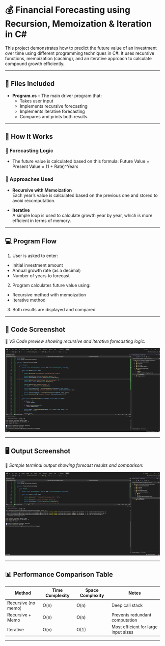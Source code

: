 # 💰 Financial Forecasting using Recursion, Memoization & Iteration in C#

This project demonstrates how to predict the future value of an investment over time using different programming techniques in C#. It uses recursive functions, memoization (caching), and an iterative approach to calculate compound growth efficiently.

---

## 📁 Files Included

- **Program.cs** – The main driver program that:
  - Takes user input
  - Implements recursive forecasting
  - Implements iterative forecasting
  - Compares and prints both results

---

## 🔄 How It Works

### 📘 Forecasting Logic

- The future value is calculated based on this formula:
           Future Value = Present Value × (1 + Rate)^Years



### 🧮 Approaches Used

- **Recursive with Memoization**  
Each year’s value is calculated based on the previous one and stored to avoid recomputation.

- **Iterative**  
A simple loop is used to calculate growth year by year, which is more efficient in terms of memory.

---

## 💻 Program Flow

1. User is asked to enter:
 - Initial investment amount
 - Annual growth rate (as a decimal)
 - Number of years to forecast
2. Program calculates future value using:
 - Recursive method with memoization
 - Iterative method
3. Both results are displayed and compared

---

## 📸 Code Screenshot

📌 *VS Code preview showing recursive and iterative forecasting logic:*

![alt text](image.png)

---

## 🖥 Output Screenshot

📌 *Sample terminal output showing forecast results and comparison:*

![alt text](image-1.png)

---

## 📊 Performance Comparison Table

| Method               | Time Complexity | Space Complexity | Notes                                |
|----------------------|------------------|-------------------|----------------------------------------|
| Recursive (no memo)  | O(n)             | O(n)              | Deep call stack                       |
| Recursive + Memo     | O(n)             | O(n)              | Prevents redundant computation        |
| Iterative            | O(n)             | O(1)              | Most efficient for large input sizes |

---



